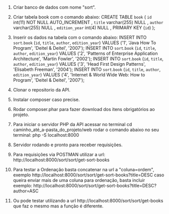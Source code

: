 1. Criar banco de dados com nome "sort".
2. Criar tabela book com o comando abaixo:
CREATE TABLE `book` (
  `id`  int(11) NOT NULL AUTO_INCREMENT ,
  `title`  varchar(255) NULL ,
  `author`  varchar(255) NULL ,
  `edition_year`  int(4) NULL ,
  PRIMARY KEY (`id`)
);
3. Inserir os dados na tabela com o comando abaixo:
INSERT INTO `sort`.`book` (`id`, `title`, `author`, `edition_year`) VALUES ('1', 'Java How To Program', 'Deitel & Deitel', '2007');
INSERT INTO `sort`.`book` (`id`, `title`, `author`, `edition_year`) VALUES ('2', 'Patterns of Enterprise Application Architecture', 'Martin Fowler', '2002');
INSERT INTO `sort`.`book` (`id`, `title`, `author`, `edition_year`) VALUES ('3', 'Head First Design Patterns', 'Elisabeth Freeman', '2004');
INSERT INTO `sort`.`book` (`id`, `title`, `author`, `edition_year`) VALUES ('4', 'Internet & World Wide Web: How to Program', 'Deitel & Deitel', '2007');

4. Clonar o repositorio da API.
5. Instalar composer caso precise.
6. Rodar composer.phar para fazer download dos itens obrigatórios ao projeto.
7. Para iniciar o servidor PHP da API acessar no terminal cd caminho_até_a-pasta_do_projeto/web rodar o comando abaixo no seu terminal:
php -S localhost:8000
8. Servidor rodando e pronto para receber requisições.
9. Para requisições via POSTMAN utilizar a url: http://localhost:8000/sort/sort/get-sort-books
10. Para testar a Ordenação basta concatenar na url a "coluna=ordem", exemplo http://localhost:8000/sort/sort/get-sort-books?title=DESC caso queira enviar mais de uma coluna para ordenação, basta incluir exemplo: http://localhost:8000/sort/sort/get-sort-books?title=DESC?author=ASC
11. Ou pode testar utilizando a url http://localhost:8000/sort/sort/get-books que faz o mesmo mas a função é diferente.